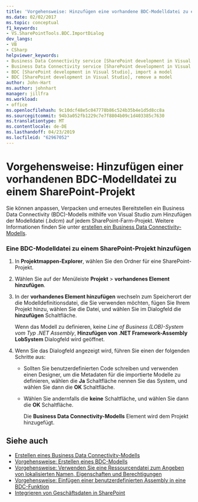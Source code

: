 ```yaml
---
title: 'Vorgehensweise: Hinzufügen eine vorhandene BDC-Modelldatei zu einem SharePoint-Projekt | Microsoft-Dokumentation'
ms.date: 02/02/2017
ms.topic: conceptual
f1_keywords:
- VS.SharePointTools.BDC.ImportDialog
dev_langs:
- VB
- CSharp
helpviewer_keywords:
- Business Data Connectivity service [SharePoint development in Visual Studio], import a model
- Business Data Connectivity service [SharePoint development in Visual Studio], reuse a model
- BDC [SharePoint development in Visual Studio], import a model
- BDC [SharePoint development in Visual Studio], remove a model
author: John-Hart
ms.author: johnhart
manager: jillfra
ms.workload:
- office
ms.openlocfilehash: 9c10dcf48e5c047778b86c524b35b4e1d5d8cc8a
ms.sourcegitcommit: 94b3a052fb1229c7e7f8804b09c1d403385c7630
ms.translationtype: MT
ms.contentlocale: de-DE
ms.lasthandoff: 04/23/2019
ms.locfileid: "62967052"
---
```

# <a name="how-to-add-an-existing-bdc-model-file-to-a-sharepoint-project"></a>Vorgehensweise: Hinzufügen einer vorhandenen BDC-Modelldatei zu einem SharePoint-Projekt
  Sie können anpassen, Verpacken und erneutes Bereitstellen ein Business Data Connectivity (BDC)-Modells mithilfe von Visual Studio zum Hinzufügen der Modelldatei (*.bdcm*) auf jedem SharePoint-Farm-Projekt. Weitere Informationen finden Sie unter [erstellen ein Business Data Connectivity-Modells](../sharepoint/creating-a-business-data-connectivity-model.md).

### <a name="to-add-a-bdc-model-file-to-a-sharepoint-project"></a>Eine BDC-Modelldatei zu einem SharePoint-Projekt hinzufügen

1. In **Projektmappen-Explorer**, wählen Sie den Ordner für eine SharePoint-Projekt.

2. Wählen Sie auf der Menüleiste **Projekt** > **vorhandenes Element hinzufügen**.

3. In der **vorhandenes Element hinzufügen** wechseln zum Speicherort der die Modelldefinitionsdatei, die Sie verwenden möchten, fügen Sie Ihrem Projekt hinzu, wählen Sie die Datei, und wählen Sie im Dialogfeld die **hinzufügen** Schaltfläche.

    Wenn das Modell zu definieren, keine *Line of Business (LOB)-System vom Typ .NET Assembly*, **Hinzufügen von .NET Framework-Assembly LobSystem** Dialogfeld wird geöffnet.

4. Wenn Sie das Dialogfeld angezeigt wird, führen Sie einen der folgenden Schritte aus:

   - Sollten Sie benutzerdefinierten Code schreiben und verwenden einen Designer, um die Metadaten für die importierte Modelle zu definieren, wählen die **Ja** Schaltfläche nennen Sie das System, und wählen Sie dann die **OK** Schaltfläche.

   - Wählen Sie andernfalls die **keine** Schaltfläche, und wählen Sie dann die **OK** Schaltfläche.

     Die **Business Data Connectivity-Modells** Element wird dem Projekt hinzugefügt.

## <a name="see-also"></a>Siehe auch
- [Erstellen eines Business Data Connectivity-Modells](../sharepoint/creating-a-business-data-connectivity-model.md)
- [Vorgehensweise: Erstellen eines BDC-Modells](../sharepoint/how-to-create-a-bdc-model.md)
- [Vorgehensweise: Verwenden Sie eine Ressourcendatei zum Angeben von lokalisierten Namen, Eigenschaften und Berechtigungen](../sharepoint/how-to-use-a-resource-file-to-specify-localized-names-properties-and-permissions.md)
- [Vorgehensweise: Einfügen einer benutzerdefinierten Assembly in eine BDC-Funktion](../sharepoint/how-to-include-a-custom-assembly-in-a-bdc-feature.md)
- [Integrieren von Geschäftsdaten in SharePoint](../sharepoint/integrating-business-data-into-sharepoint.md)
